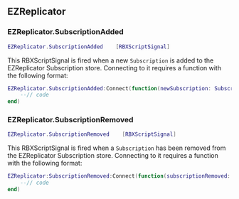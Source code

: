 ## EZReplicator
### EZReplicator.SubscriptionAdded
```lua
EZReplicator.SubscriptionAdded    [RBXScriptSignal]
```
This RBXScriptSignal is fired when a new `Subscription` is added to the EZReplicator Subscription store. Connecting to it requires a function with the following format:
```lua
EZReplicator.SubscriptionAdded:Connect(function(newSubscription: Subscription)
    --// code
end)
```
### EZReplicator.SubscriptionRemoved
```lua
EZReplicator.SubscriptionRemoved    [RBXScriptSignal]
```
This RBXScriptSignal is fired when a `Subscription` has been removed from the EZReplicator Subscription store. Connecting to it requires a function with the following format:
```lua
EZReplicator:SubscriptionRemoved:Connect(function(subscriptionRemoved: Subscription)
    --// code
end)
```
